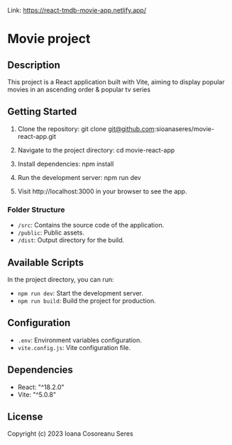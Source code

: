 Link: https://react-tmdb-movie-app.netlify.app/

# Movie project

## Description

This project is a React application built with Vite, aiming to display popular movies in an ascending order & popular tv series

## Getting Started

1. Clone the repository:
   git clone git@github.com:sioanaseres/movie-react-app.git

2. Navigate to the project directory:
   cd movie-react-app

3. Install dependencies:
   npm install

4. Run the development server:
   npm run dev

5. Visit http://localhost:3000 in your browser to see the app.

### Folder Structure

- `/src`: Contains the source code of the application.
- `/public`: Public assets.
- `/dist`: Output directory for the build.

## Available Scripts

In the project directory, you can run:

- `npm run dev`: Start the development server.
- `npm run build`: Build the project for production.

## Configuration

- `.env`: Environment variables configuration.
- `vite.config.js`: Vite configuration file.

## Dependencies

- React: "^18.2.0"
- Vite: "^5.0.8"

## License

Copyright (c) 2023 Ioana Cosoreanu Seres
